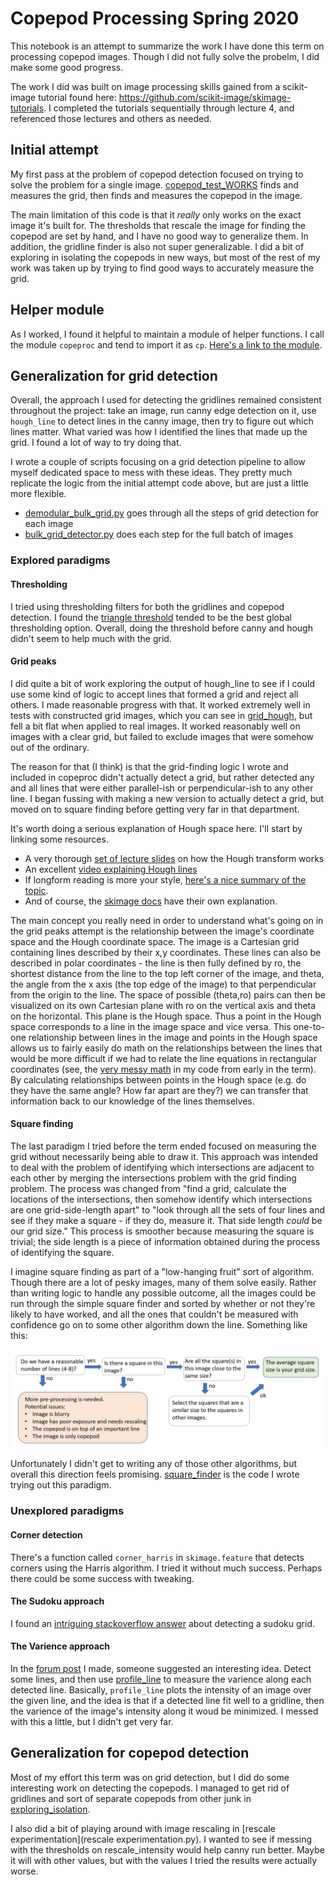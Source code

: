 # Copepod Processing Spring 2020

This notebook is an attempt to summarize the work I have done this term on processing copepod images. Though I did not fully solve the probelm, I did make some good progress. 

The work I did was built on image processing skills gained from a scikit-image tutorial found here: https://github.com/scikit-image/skimage-tutorials. I completed the tutorials sequentially through lecture 4, and referenced those lectures and others as needed. 

## Initial attempt

My first pass at the problem of copepod detection focused on trying to solve the problem for a single image. [copepod_test_WORKS](copepod_test_WORKS.py) finds and measures the grid, then finds and measures the copepod in the image.

The main limitation of this code is that it *really* only works on the exact image it's built for. The thresholds that rescale the image for finding the copepod are set by hand, and I have no good way to generalize them. In addition, the gridline finder is also not super generalizable. I did a bit of exploring in isolating the copepods in new ways, but most of the rest of my work was taken up by trying to find good ways to accurately measure the grid.

## Helper module
As I worked, I found it helpful to maintain a module of helper functions. I call the module `copeproc` and tend to import it as `cp`. [Here's a link to the module](copeproc.py).

## Generalization for grid detection

Overall, the approach I used for detecting the gridlines remained consistent throughout the project: take an image, run canny edge detection on it, use `hough_line` to detect lines in the canny image, then try to figure out which lines matter. What varied was how I identified the lines that made up the grid. I found a lot of way to try doing that.

I wrote a couple of scripts focusing on a grid detection pipeline to allow myself dedicated space to mess with these ideas. They pretty much replicate the logic from the initial attempt code above, but are just a little more flexible. 

* [demodular_bulk_grid.py](demodular_bulk_grid.py) goes through all the steps of grid detection for each image
* [bulk_grid_detector.py](bulk_grid_detector.py) does each step for the full batch of images

### Explored paradigms
#### Thresholding
I tried using thresholding filters for both the gridlines and copepod detection. I found the [triangle threshold](https://scikit-image.org/docs/stable/api/skimage.filters.html#skimage.filters.threshold_triangle) tended to be the best global thresholding option. Overall, doing the threshold before canny and hough didn't seem to help much with the grid.

#### Grid peaks
I did quite a bit of work exploring the output of hough_line to see if I could use some kind of logic to accept lines that formed a grid and reject all others. I made reasonable progress with that. It worked extremely well in tests with constructed grid images, which you can see in [grid_hough](grid_hough.py), but fell a bit flat when applied to real images. It worked reasonably well on images with a clear grid, but failed to exclude images that were somehow out of the ordinary. 

The reason for that (I think) is that the grid-finding logic I wrote and included in copeproc didn't actually detect a grid, but rather detected any and all lines that were either parallel-ish or perpendicular-ish to any other line. I began fussing with making a new version to actually detect a grid, but moved on to square finding before getting very far in that department.

It's worth doing a serious explanation of Hough space here. I'll start by linking some resources.
* A very thorough [set of lecture slides](http://dept.me.umn.edu/courses/me5286/vision/Notes/2015/ME5286-Lecture9.pdf) on how the Hough transform works
* An excellent [video explaining Hough lines](https://youtu.be/4zHbI-fFIlI)
* If longform reading is more your style, [here's a nice summary of the topic](http://web.ipac.caltech.edu/staff/fmasci/home/astro_refs/HoughTrans_lines_09.pdf).
* And of course, the [skimage docs](https://scikit-image.org/docs/stable/auto_examples/edges/plot_line_hough_transform.html?highlight=hough) have their own explanation.

The main concept you really need in order to understand what's going on in the grid peaks attempt is the relationship between the image's coordinate space and the Hough coordinate space. The image is a Cartesian grid containing lines described by their x,y coordinates. These lines can also be described in polar coordinates - the line is then fully defined by ro, the shortest distance from the line to the top left corner of the image, and theta, the angle from the x axis (the top edge of the image) to that perpendicular from the origin to the line. The space of possible (theta,ro) pairs can then be visualized on its own Cartesian plane with ro on the vertical axis and theta on the horizontal. This plane is the Hough space. Thus a point in the Hough space corresponds to a line in the image space and vice versa.
This one-to-one relationship between lines in the image and points in the Hough space allows us to fairly easily do math on the relationships between the lines that would be more difficult if we had to relate the line equations in rectangular coordinates (see, the [very messy math](https://github.com/liocoa/COA-improc-workstudy/blob/cde118c8ad796f5a8f994aa0a9f2ee17f901afb5/copepod_test_WORKS.py#L135) in my code from early in the term). By calculating relationships between points in the Hough space (e.g. do they have the same angle? How far apart are they?) we can transfer that information back to our knowledge of the lines themselves.

#### Square finding
The last paradigm I tried before the term ended focused on measuring the grid without necessarily being able to draw it. This approach was intended to deal with the problem of identifying which intersections are adjacent to each other by merging the intersections problem with the grid finding problem. The process was changed from "find a grid, calculate the locations of the intersections, then somehow identify which intersections are one grid-side-length apart" to "look through all the sets of four lines and see if they make a square - if they do, measure it. That side length *could* be our grid size." This process is smoother because measuring the square is trivial; the side length is a piece of information obtained during the process of identifying the square.

I imagine square finding as part of a "low-hanging fruit" sort of algorithm. Though there are a lot of pesky images, many of them solve easily. Rather than writing logic to handle any possible outcome, all the images could be run through the simple square finder and sorted by whether or not they're likely to have worked, and all the ones that couldn't be measured with confidence go on to some other algorithm down the line. Something like this:

![Like this!](algorithmflowchart.JPG)

Unfortunately I didn't get to writing any of those other algorithms, but overall this direction feels promising. [square_finder](square_finder.py) is the code I wrote trying out this paradigm.

### Unexplored paradigms
#### Corner detection
There's a function called `corner_harris` in `skimage.feature` that detects corners using the Harris algorithm. I tried it without much success. Perhaps there could be some success with tweaking.

#### The Sudoku approach
I found an [intriguing stackoverflow answer](https://stackoverflow.com/a/48963987) about detecting a sudoku grid.

#### The Varience approach
In the [forum post](https://forum.image.sc/t/detecting-and-measuring-gridlines-with-skimage/37738) I made, someone suggested an interesting idea. Detect some lines, and then use [profile_line](https://scikit-image.org/docs/dev/api/skimage.measure.html#skimage.measure.profile_line) to measure the varience along each detected line. Basically, `profile_line` plots the intensity of an image over the given line, and the idea is that if a detected line fit well to a gridline, then the varience of the image's intensity along it woud be minimized. I messed with this a little, but I didn't get very far.


## Generalization for copepod detection
Most of my effort this term was on grid detection, but I did do some interesting work on detecting the copepods. I managed to get rid of gridlines and sort of separate copepods from other junk in [exploring_isolation](exploring_isolation.py).

I also did a bit of playing around with image rescaling in [rescale experimentation](rescale experimentation.py). I wanted to see if messing with the thresholds on rescale_intensity would help canny run better. Maybe it will with other values, but with the values I tried the results were actually worse.
